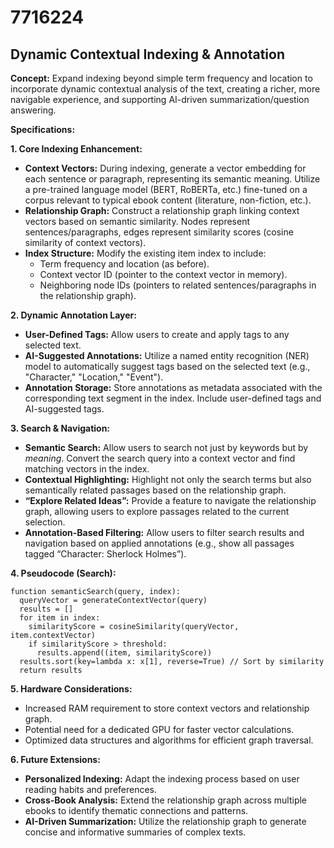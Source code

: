 # 7716224

## Dynamic Contextual Indexing & Annotation

**Concept:** Expand indexing beyond simple term frequency and location to incorporate dynamic contextual analysis of the text, creating a richer, more navigable experience, and supporting AI-driven summarization/question answering.

**Specifications:**

**1. Core Indexing Enhancement:**

*   **Context Vectors:** During indexing, generate a vector embedding for each sentence or paragraph, representing its semantic meaning. Utilize a pre-trained language model (BERT, RoBERTa, etc.) fine-tuned on a corpus relevant to typical ebook content (literature, non-fiction, etc.).
*   **Relationship Graph:** Construct a relationship graph linking context vectors based on semantic similarity. Nodes represent sentences/paragraphs, edges represent similarity scores (cosine similarity of context vectors).
*   **Index Structure:**  Modify the existing item index to include:
    *   Term frequency and location (as before).
    *   Context vector ID (pointer to the context vector in memory).
    *   Neighboring node IDs (pointers to related sentences/paragraphs in the relationship graph).

**2. Dynamic Annotation Layer:**

*   **User-Defined Tags:** Allow users to create and apply tags to any selected text.
*   **AI-Suggested Annotations:** Utilize a named entity recognition (NER) model to automatically suggest tags based on the selected text (e.g., "Character," "Location," "Event").
*   **Annotation Storage:** Store annotations as metadata associated with the corresponding text segment in the index. Include user-defined tags and AI-suggested tags.

**3. Search & Navigation:**

*   **Semantic Search:**  Allow users to search not just by keywords but by *meaning*.  Convert the search query into a context vector and find matching vectors in the index.
*   **Contextual Highlighting:**  Highlight not only the search terms but also semantically related passages based on the relationship graph.
*   **“Explore Related Ideas”:**  Provide a feature to navigate the relationship graph, allowing users to explore passages related to the current selection.
*   **Annotation-Based Filtering:**  Allow users to filter search results and navigation based on applied annotations (e.g., show all passages tagged “Character: Sherlock Holmes”).

**4. Pseudocode (Search):**

```
function semanticSearch(query, index):
  queryVector = generateContextVector(query)
  results = []
  for item in index:
    similarityScore = cosineSimilarity(queryVector, item.contextVector)
    if similarityScore > threshold:
      results.append((item, similarityScore))
  results.sort(key=lambda x: x[1], reverse=True) // Sort by similarity
  return results
```

**5. Hardware Considerations:**

*   Increased RAM requirement to store context vectors and relationship graph.
*   Potential need for a dedicated GPU for faster vector calculations.
*   Optimized data structures and algorithms for efficient graph traversal.

**6.  Future Extensions:**

*   **Personalized Indexing:**  Adapt the indexing process based on user reading habits and preferences.
*   **Cross-Book Analysis:**  Extend the relationship graph across multiple ebooks to identify thematic connections and patterns.
*   **AI-Driven Summarization:**  Utilize the relationship graph to generate concise and informative summaries of complex texts.